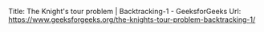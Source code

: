 Title: The Knight's tour problem | Backtracking-1 - GeeksforGeeks
Url: https://www.geeksforgeeks.org/the-knights-tour-problem-backtracking-1/
